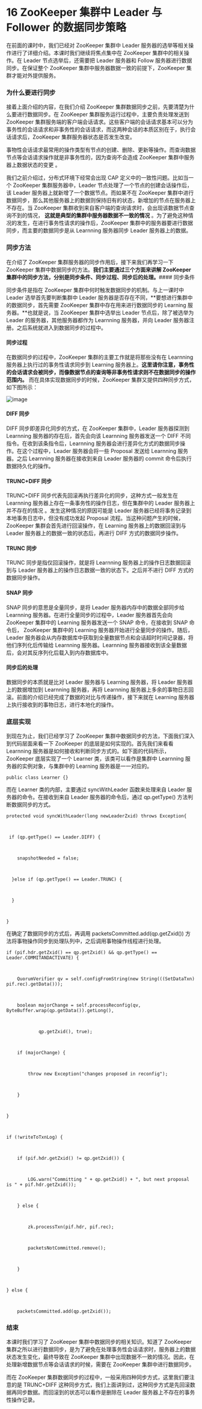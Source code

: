 16 ZooKeeper 集群中 Leader 与 Follower 的数据同步策略
==========================================

在前面的课时中，我们已经对 ZooKeeper 集群中 Leader 服务器的选举等相关操作进行了详细介绍。本课时我们继续将焦点集中在 ZooKeeper 集群中的相关操作。在 Leader 节点选举后，还需要把 Leader 服务器和 Follow 服务器进行数据同步。在保证整个 ZooKeeper 集群中服务器数据一致的前提下，ZooKeeper 集群才能对外提供服务。

### 为什么要进行同步

接着上面介绍的内容，在我们介绍 ZooKeeper 集群数据同步之前，先要清楚为什么要进行数据同步。在 ZooKeeper 集群服务运行过程中，主要负责处理发送到 ZooKeeper 集群服务端的客户端会话请求。这些客户端的会话请求基本可以分为事务性的会话请求和非事务性的会话请求，而这两种会话的本质区别在于，执行会话请求后，ZooKeeper 集群服务器状态是否发生改变。

事物性会话请求最常用的操作类型有节点的创建、删除、更新等操作。而查询数据节点等会话请求操作就是非事务性的，因为查询不会造成 ZooKeeper 集群中服务器上数据状态的变更 。

我们之前介绍过，分布式环境下经常会出现 CAP 定义中的一致性问题。比如当一个 ZooKeeper 集群服务器中，Leader 节点处理了一个节点的创建会话操作后，该 Leader 服务器上就新增了一个数据节点。而如果不在 ZooKeeper 集群中进行数据同步，那么其他服务器上的数据则保持旧有的状态，新增加的节点在服务器上不存在。当 ZooKeeper 集群收到来自客户端的查询请求时，会出现该数据节点查询不到的情况， **这就是典型的集群中服务器数据不一致的情况** 。为了避免这种情况的发生，在进行事务性请求的操作后，ZooKeeper 集群中的服务器要进行数据同步，而主要的数据同步是从 Learnning 服务器同步 Leader 服务器上的数据。

### 同步方法

在介绍了 ZooKeeper 集群服务器的同步作用后，接下来我们再学习一下 ZooKeeper 集群中数据同步的方法。**我们主要通过三个方面来讲解 ZooKeeper 集群中的同步方法，分别是同步条件、同步过程、同步后的处理。**#### 同步条件

同步条件是指在 ZooKeeper 集群中何时触发数据同步的机制。与上一课时中 Leader 选举首先要判断集群中 Leader 服务器是否存在不同，**要想进行集群中的数据同步，首先需要 ZooKeeper 集群中存在用来进行数据同步的 Learning 服务器。**也就是说，当 ZooKeeper 集群中选举出 Leader 节点后，除了被选举为 Leader 的服务器，其他服务器都作为 Learnning 服务器，并向 Leader 服务器注册。之后系统就进入到数据同步的过程中。

#### 同步过程

在数据同步的过程中，ZooKeeper 集群的主要工作就是将那些没有在 Learnning 服务器上执行过的事务性请求同步到 Learning 服务器上。**这里请你注意，事务性的会话请求会被同步，而像数据节点的查询等非事务性请求则不在数据同步的操作范围内。** 而在具体实现数据同步的时候，ZooKeeper 集群又提供四种同步方式，如下图所示：

![image](assets/CgqCHl7zLYaASBk3AAA-I033owc988.png)

#### DIFF 同步

DIFF 同步即差异化同步的方式，在 ZooKeeper 集群中，Leader 服务器探测到 Learnning 服务器的存在后，首先会向该 Learnning 服务器发送一个 DIFF 不同指令。在收到该条指令后，Learnning 服务器会进行差异化方式的数据同步操作。在这个过程中，Leader 服务器会将一些 Proposal 发送给 Learnning 服务器。之后 Learnning 服务器在接收到来自 Leader 服务器的 commit 命令后执行数据持久化的操作。

#### TRUNC+DIFF 同步

TRUNC+DIFF 同步代表先回滚再执行差异化的同步，这种方式一般发生在 Learnning 服务器上存在一条事务性的操作日志，但在集群中的 Leader 服务器上并不存在的情况 。发生这种情况的原因可能是 Leader 服务器已经将事务记录到本地事务日志中，但没有成功发起 Proposal 流程。当这种问题产生的时候，ZooKeeper 集群会首先进行回滚操作，在 Learning 服务器上的数据回滚到与 Leader 服务器上的数据一致的状态后，再进行 DIFF 方式的数据同步操作。

#### TRUNC 同步

TRUNC 同步是指仅回滚操作，就是将 Learnning 服务器上的操作日志数据回滚到与 Leader 服务器上的操作日志数据一致的状态下。之后并不进行 DIFF 方式的数据同步操作。

#### SNAP 同步

SNAP 同步的意思是全量同步，是将 Leader 服务器内存中的数据全部同步给 Learnning 服务器。在进行全量同步的过程中，Leader 服务器首先会向 ZooKeeper 集群中的 Learning 服务器发送一个 SNAP 命令，在接收到 SNAP 命令后， ZooKeeper 集群中的 Learning 服务器开始进行全量同步的操作。随后，Leader 服务器会从内存数据库中获取到全量数据节点和会话超时时间记录器，将他们序列化后传输给 Learnning 服务器。Learnning 服务器接收到该全量数据后，会对其反序列化后载入到内存数据库中。

#### 同步后的处理

数据同步的本质就是比对 Leader 服务器与 Learning 服务器，将 Leader 服务器上的数据增加到 Learnning 服务器，再将 Learnning 服务器上多余的事物日志回滚。前面的介绍已经完成了数据的对比与传递操作，接下来就在 Learning 服务器上执行接收到的事物日志，进行本地化的操作。

### 底层实现

到现在为止，我们已经学习了 ZooKeeper 集群中数据同步的方法，下面我们深入到代码层面来看一下 ZooKeeper 的底层是如何实现的。首先我们来看看 Learnning 服务器是如何接收和判断同步方式的。如下面的代码所示，ZooKeeper 底层实现了一个 Learner 类，该类可以看作是集群中 Learnning 服务器的实例对象，与集群中的 Learning 服务器是一一对应的。

```
public class Learner {}

```

而在 Learner 类的内部，主要通过 syncWithLeader 函数来处理来自 Leader 服务器的命令。在接收到来自 Leader 服务器的命令后，通过 qp.getType() 方法判断数据同步的方式。

```
protected void syncWithLeader(long newLeaderZxid) throws Exception{



 if (qp.getType() == Leader.DIFF) {



    snapshotNeeded = false;



  }else if (qp.getType() == Leader.TRUNC) {



  }



}

```

在确定了数据同步的方式后，再调用 packetsCommitted.add(qp.getZxid()) 方法将事物操作同步到处理队列中，之后调用事物操作线程进行处理。

```
if (pif.hdr.getZxid() == qp.getZxid() && qp.getType() == Leader.COMMITANDACTIVATE) {



    QuorumVerifier qv = self.configFromString(new String(((SetDataTxn) pif.rec).getData()));



    boolean majorChange = self.processReconfig(qv, ByteBuffer.wrap(qp.getData()).getLong(),



            qp.getZxid(), true);



    if (majorChange) {



        throw new Exception("changes proposed in reconfig");



    }



}



if (!writeToTxnLog) {



    if (pif.hdr.getZxid() != qp.getZxid()) {



        LOG.warn("Committing " + qp.getZxid() + ", but next proposal is " + pif.hdr.getZxid());



    } else {



        zk.processTxn(pif.hdr, pif.rec);



        packetsNotCommitted.remove();



    }



} else {



    packetsCommitted.add(qp.getZxid());

```

### 结束

本课时我们学习了 ZooKeeper 集群中数据同步的相关知识。知道了 ZooKeeper 集群之所以进行数据同步，是为了避免在处理事务性会话请求时，服务器上的数据状态发生变化，最终导致在 ZooKeeper 集群中出现数据不一致的情况。因此，在处理新增数据节点等会话请求的时候，需要在 ZooKeeper 集群中进行数据同步。

而在 ZooKeeper 集群数据同步的过程中，一般采用四种同步方式，这里我们要注意的是 TRUNC+DIFF 这种同步方式，我们上面讲到过，这种同步方式是先回滚数据再同步数据。而回滚到的状态可以看作是删除在 Leader 服务器上不存在的事务性操作记录。
